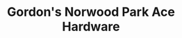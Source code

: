---
title: "Gordon's Norwood Park Ace Hardware"
url: /chicago/gordons-norwood-park-ace-hardware/
shop: Baumarkt
---